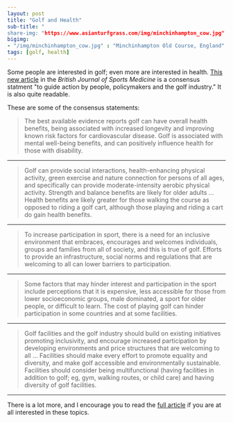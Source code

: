 ```yaml
---
layout: post
title: "Golf and Health"
sub-title: "
share-img: "https://www.asianturfgrass.com/img/minchinhampton_cow.jpg"
bigimg:
- "/img/minchinhampton_cow.jpg" : "Minchinhampton Old Course, England"
tags: [golf, health]
---
```


Some people are interested in golf; even more are interested in health. [This new article](https://dx.doi.org/10.1136/bjsports-2018-099509) in the *British Journal of Sports Medicine* is a consensus statment "to guide action by people, policymakers and the golf industry." It is also quite readable. 

These are some of the consensus statements:

> The best available evidence reports golf can have overall health benefits, being associated with increased longevity and improving known risk factors for cardiovascular disease. Golf is associated with mental well-being benefits, and can positively influence health for those with disability.

---

> Golf can provide social interactions, health-enhancing physical activity, green exercise and nature connection for persons of all ages, and specifically can provide moderate-intensity aerobic physical activity. Strength and balance benefits are likely for older adults ... Health benefits are likely greater for those walking the course as opposed to riding a golf cart, although those playing and riding a cart do gain health benefits.

---

> To increase participation in sport, there is a need for an inclusive environment that embraces, encourages and welcomes individuals, groups and families from all of society, and this is true of golf. Efforts to provide an infrastructure, social norms and regulations that are welcoming to all can lower barriers to participation. 

---

> Some factors that may hinder interest and participation in the sport include perceptions that it is expensive, less accessible for those from lower socioeconomic groups, male dominated, a sport for older people, or difficult to learn. The cost of playing golf can hinder participation in some countries and at some facilities.

---

> Golf facilities and the golf industry should build on existing initiatives promoting inclusivity, and encourage increased participation by developing environments and price structures that are welcoming to all ... Facilities should make every effort to promote equality and diversity, and make golf accessible and environmentally sustainable. Facilities should consider being multifunctional (having facilities in addition to golf; eg, gym, walking routes, or child care) and having diversity of golf facilities. 

---

There is a lot more, and I encourage you to read the [full article](https://dx.doi.org/10.1136/bjsports-2018-099509) if you are at all interested in these topics.
